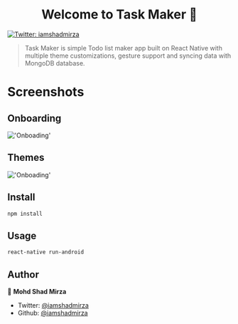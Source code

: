 <h1 align="center">Welcome to Task Maker 👋</h1>
<p>
  <a href="https://twitter.com/iamshadmirza">
    <img alt="Twitter: iamshadmirza" src="https://img.shields.io/twitter/follow/iamshadmirza.svg?style=social" target="_blank" />
  </a>
</p>

>Task Maker is simple Todo list maker app built on React Native with multiple theme customizations, gesture support and syncing data with MongoDB database.

# Screenshots
## Onboarding
!['Onboading'](https://raw.githubusercontent.com/iamshadmirza/TaskMaker/master/onboarding.jpg)

## Themes
!['Onboading'](https://raw.githubusercontent.com/iamshadmirza/TaskMaker/master/themeshow.jpg)

## Install

```sh
npm install
```

## Usage

```sh
react-native run-android
```

## Author

👤 **Mohd Shad Mirza**

* Twitter: [@iamshadmirza](https://twitter.com/iamshadmirza)
* Github: [@iamshadmirza](https://github.com/iamshadmirza)
